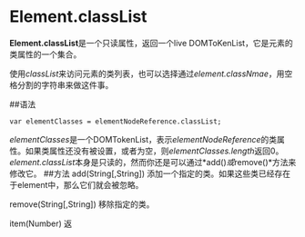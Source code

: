 # Element.classList

**Element.classList**是一个只读属性，返回一个live DOMToKenList，它是元素的类属性的一个集合。

使用*classList*来访问元素的类列表，也可以选择通过*element.classNmae*，用空格分割的字符串来做这件事。

##语法

```
var elementClasses = elementNodeReference.classList;
```
*elementClasses*是一个DOMTokenList，表示*elementNodeReference*的类属性。如果类属性还没有被设置，或者为空，则*elementClasses.length*返回0。*element.classList*本身是只读的，然而你还是可以通过*add()*或*remove()*方法来修改它。
##方法
add(String[,String])
添加一个指定的类。如果这些类已经存在于element中，那么它们就会被忽略。

remove(String[,String])
移除指定的类。

item(Number)
返
